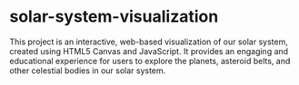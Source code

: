 # solar-system-visualization
This project is an interactive, web-based visualization of our solar system, created using HTML5 Canvas and JavaScript. It provides an engaging and educational experience for users to explore the planets, asteroid belts, and other celestial bodies in our solar system.
